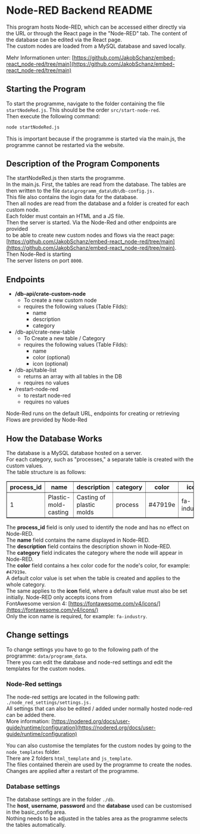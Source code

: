 # Node-RED Backend README

This program hosts Node-RED, which can be accessed either directly via the URL or through the React page in the "Node-RED" tab.
The content of the database can be edited via the React page.  
The custom nodes are loaded from a MySQL database and saved locally.

Mehr Informationen unter: [https://github.com/JakobSchanz/embed-react_node-red/tree/main](https://github.com/JakobSchanz/embed-react_node-red/tree/main)

## Starting the Program

To start the programme, navigate to the folder containing the file `startNodeRed.js`. This should be the order `src/start-node-red`. <br>
Then execute the following command: 
```bash
node startNodeRed.js
```
This is important because if the programme is started via the main.js, the programme cannot be restarted via the website.

## Description of the Program Components

The startNodeRed.js then starts the programme. <br>
In the main.js. First, the tables are read from the database. The tables are then written to the file `data\programm_data\db\db-config.js.` <br> 
This file also contains the login data for the database. <br> 
Then all nodes are read from the database and a folder is created for each custom node. <br> 
Each folder must contain an HTML and a JS file. <br> 
Then the server is started. Via the Node-Red and other endpoints are provided <br> 
to be able to create new custom nodes and flows via the react page: [https://github.com/JakobSchanz/embed-react_node-red/tree/main](https://github.com/JakobSchanz/embed-react_node-red/tree/main). <br>
Then Node-Red is starting <br>
The server listens on port `8000`.

## Endpoints

- **/db-api/crate-custom-node**
    - To create a new custom node
    - requires the following values (Table Filds):
        - name 
        - description 
        - category 
- /db-api/crate-new-table
    - To Create a new table / Category
    - requires the following values (Table Filds):
        - name
        - color (optional)
        - icon (optional)
- /db-api/table-list
    - returns an array with all tables in the DB
    - requires no values 
- /restart-node-red
    - to restart node-red
    - requires no values

Node-Red runs on the default URL, endpoints for creating or retrieving Flows are provided by Node-Red 

## How the Database Works

The database is a MySQL database hosted on a server.  
For each category, such as "processes," a separate table is created with the custom values.  
The table structure is as follows:

<table border="1">
  <tr>
    <th>process_id</th>
    <th>name</th>
    <th>description</th>
    <th>category</th>
    <th>color</th>
    <th>icon</th>
  </tr>
  <tr>
    <td>1</td>
    <td>Plastic-mold-casting</td>
    <td>Casting of plastic molds</td>
    <td>process</td>
    <td>#47919e</td>
    <td>fa-industry</td>
  </tr>
</table>

The **process_id** field is only used to identify the node and has no effect on Node-RED.  
The **name** field contains the name displayed in Node-RED.  
The **description** field contains the description shown in Node-RED.  
The **category** field indicates the category where the node will appear in Node-RED.  
The **color** field contains a hex color code for the node's color, for example: `#47919e`.  
A default color value is set when the table is created and applies to the whole category.  
The same applies to the **icon** field, where a default value must also be set initially. Node-RED only accepts icons from <br> 
FontAwesome version 4: [https://fontawesome.com/v4/icons/](https://fontawesome.com/v4/icons/)  
Only the icon name is required, for example: `fa-industry`.

## Change settings

To change settings you have to go to the following path of the <br> programme: `data/programm_data`. <br> 
There you can edit the database and node-red settings and edit the templates for the custom nodes. 

### Node-Red settings 

The node-red settigs are located in the following path: `./node_red_settings/settings.js.` <br> 
All settings that can also be edited / added under normally hosted node-red can be added there. <br> 
More information: [https://nodered.org/docs/user-guide/runtime/configuration](https://nodered.org/docs/user-guide/runtime/configuration)


You can also customise the templates for the custom nodes by going to the `node_templates` folder. <br> 
There are 2 folders `html_template` and `js_template`. <br> 
The files contained therein are used by the programme to create the nodes. <br>
Changes are applied after a restart of the programme. 

### Database settings 

The database settings are in the folder `./db`. <br>
The **host**, **username**, **password** and the **database** used can be customised in the basic_config area. <br>
Nothing needs to be adjusted in the tables area as the programme selects the tables automatically. 